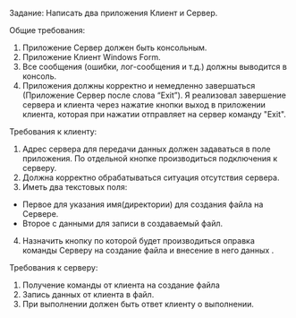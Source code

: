 Задание:
Написать два приложения Клиент и Сервер.

Общие требования:
1.	Приложение Сервер должен быть консольным.
2.	Приложение Клиент Windows Form.
3.	Все сообщения (ошибки, лог-сообщения и т.д.) должны выводится в консоль.
4.	Приложения должны корректно и немедленно завершаться (Приложение Сервер после слова “Exit”).
Я реализовал завершение сервера и клиента через нажатие кнопки выход в приложении клиента, которая при нажатии отправляет на сервер команду "Exit".

Требования к клиенту:
1.	 Адрес сервера для передачи данных должен задаваться в поле приложения. По отдельной кнопке производиться подключения к серверу.
2.	Должна корректно обрабатываться ситуация отсутствия сервера.
3.	Иметь два текстовых поля:
* Первое для указания имя(директории) для создания файла на Сервере.
* Второе с данными для записи в создаваемый файл.
4.	Назначить кнопку по которой будет производиться оправка команды Серверу на создание файла и внесение в него данных . 

Требования к серверу:
1.	Получение команды от клиента на создание файла
2.	Запись данных от клиента в файл.
3.	При выполнении должен быть ответ клиенту о выполнении. 
